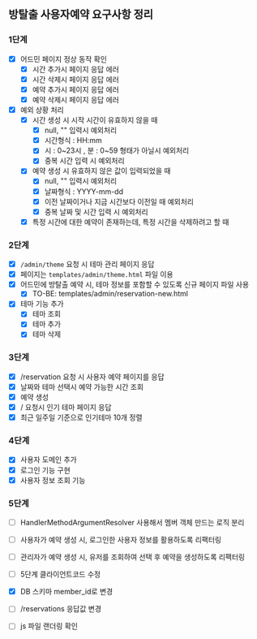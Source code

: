 ## 방탈출 사용자예약 요구사항 정리

### 1단계

- [x] 어드민 페이지 정상 동작 확인
  - [x] 시간 추가시 페이지 응답 에러
  - [x] 시간 삭제시 페이지 응답 에러
  - [x] 예약 추가시 페이지 응답 에러
  - [x] 예약 삭제시 페이지 응답 에러
- [x] 예외 상황 처리
  - [x] 시간 생성 시 시작 시간이 유효하지 않을 때
    - [x] null, "" 입력시 예외처리
    - [x] 시간형식 : HH:mm 
    - [x] 시 : 0~23시 , 분 : 0~59 형태가 아닐시 예외처리
    - [x] 중복 시간 입력 시 예외처리
  - [x] 예약 생성 시 유효하지 않은 값이 입력되었을 때
    - [x] null, "" 입력시 예외처리
    - [x] 날짜형식 : YYYY-mm-dd
    - [x] 이전 날짜이거나 지금 시간보다 이전일 때 예외처리
    - [x] 중복 날짜 및 시간 입력 시 예외처리
  - [x] 특정 시간에 대한 예약이 존재하는데, 특정 시간을 삭제하려고 할 때

### 2단계
 - [x] `/admin/theme` 요청 시 테마 관리 페이지 응답
  - [x] 페이지는 `templates/admin/theme.html` 파일 이용
 - [x] 어드민에 방탈출 예약 시, 테마 정보를 포함할 수 있도록 신규 페이지 파일 사용
   - [x] TO-BE: templates/admin/reservation-new.html
 - [x] 테마 기능 추가
   - [x] 테마 조회
   - [x] 테마 추가
   - [x] 테마 삭제

### 3단계
- [x] /reservation 요청 시 사용자 예약 페이지를 응답
- [x] 날짜와 테마 선택시 예약 가능한 시간 조회
- [x] 예약 생성
- [x] / 요청시 인기 테마 페이지 응답
- [x] 최근 일주일 기준으로 인기테마 10개 정렬

### 4단계
- [x] 사용자 도메인 추가
- [x] 로그인 기능 구현
- [x] 사용자 정보 조회 기능

### 5단계
- [ ] HandlerMethodArgumentResolver 사용해서 멤버 객체 만드는 로직 분리
- [ ] 사용자가 예약 생성 시, 로그인한 사용자 정보를 활용하도록 리팩터링
- [ ] 관리자가 예약 생성 시, 유저를 조회하여 선택 후 예약을 생성하도록 리팩터링
- [ ] 5단계 클라이언트코드 수정

- [x] DB 스키마 member_id로 변경
- [ ] /reservations 응답값 변경
- [ ] js 파일 랜더링 확인
